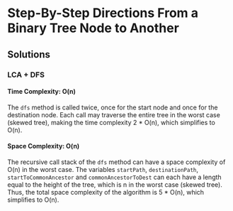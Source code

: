 # Step-By-Step Directions From a Binary Tree Node to Another
## Solutions 

### LCA + DFS
#### Time Complexity: O(n)
The `dfs` method is called twice, once for the start node and once for the
destination node. Each call may traverse the entire tree in the worst case
(skewed tree), making the time complexity 2 * O(n), which simplifies to 
O(n).

#### Space Complexity: O(n)
The recursive call stack of the `dfs` method can have a space complexity
of O(n) in the worst case. The variables `startPath`, `destinationPath`, 
`startToCommonAncestor` and `commonAncestorToDest` can each have a length
equal to the height of the tree, which is n in the worst case (skewed tree).
Thus, the total space complexity of the algorithm is 5 * O(n), which 
simplifies to O(n).
